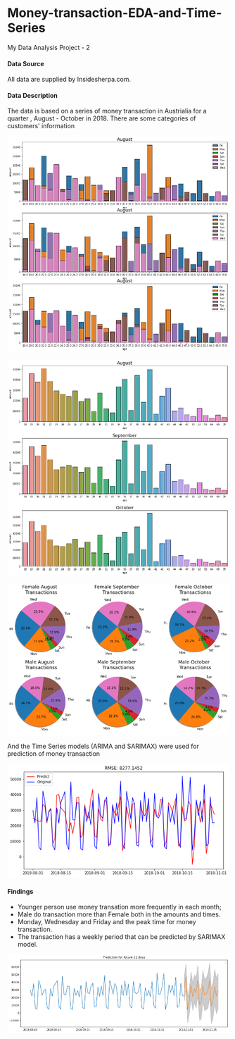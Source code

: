 # Money-transaction-EDA-and-Time-Series
My Data Analysis Project - 2

#### Data Source
All data are supplied by Insidesherpa.com. 

#### Data Description
The data is based on a series of money transaction in Austrialia for a quarter , August - October in 2018.
There are some categories of customers' information

![](/Money%20Transaction%20by%20Date.png)

![](/Money%20Transaction%20by%20Age.png)

![](/Money%20Transaction%20by%20Gender.png)

And the Time Series models (ARIMA and SARIMAX) were used for prediction of money transaction

![](/ARIMA.png)

#### Findings 
 * Younger person use money transation more frequently in each month;
 * Male do transaction more than Female both in the amounts and times.
 * Monday, Wednesday and Friday and the peak time for money transaction.
 * The transaction has a weekly period that can be predicted by SARIMAX model. 

![](/SARIMAX.png)
